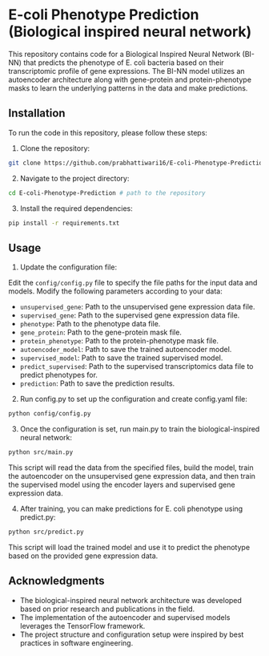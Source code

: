 # E-coli Phenotype Prediction (Biological inspired neural network)
This repository contains code for a Biological Inspired Neural Network (BI-NN) that predicts the phenotype of E. coli bacteria based on their transcriptomic profile of gene expressions. The BI-NN model utilizes an autoencoder architecture along with gene-protein and protein-phenotype masks to learn the underlying patterns in the data and make predictions.

## Installation
To run the code in this repository, please follow these steps:

1. Clone the repository:

```bash
git clone https://github.com/prabhattiwari16/E-coli-Phenotype-Prediction.git
```
2. Navigate to the project directory:
```bash
cd E-coli-Phenotype-Prediction # path to the repository
```

3. Install the required dependencies:

```bash
pip install -r requirements.txt
```

## Usage

1. Update the configuration file:

Edit the `config/config.py` file to specify the file paths for the input data and models. Modify the following parameters according to your data:

- `unsupervised_gene`: Path to the unsupervised gene expression data file.
- `supervised_gene`: Path to the supervised gene expression data file.
- `phenotype`: Path to the phenotype data file.
- `gene_protein`: Path to the gene-protein mask file.
- `protein_phenotype`: Path to the protein-phenotype mask file.
- `autoencoder_model`: Path to save the trained autoencoder model.
- `supervised_model`: Path to save the trained supervised model.
- `predict_supervised`: Path to the supervised transcriptomics data file to predict phenotypes for.
- `prediction`: Path to save the prediction results.

2. Run config.py to set up the configuration and create config.yaml file:
```bash
python config/config.py 
```
3. Once the configuration is set, run main.py to train the biological-inspired neural network:
```bash
python src/main.py
```
This script will read the data from the specified files, build the model, train the autoencoder on the unsupervised gene expression data, and then train the supervised model using the encoder layers and supervised gene expression data.

4. After training, you can make predictions for E. coli phenotype using predict.py:
```bash 
python src/predict.py
```
This script will load the trained model and use it to predict the phenotype based on the provided gene expression data.
## Acknowledgments

- The biological-inspired neural network architecture was developed based on prior research and publications in the field.
- The implementation of the autoencoder and supervised models leverages the TensorFlow framework.
- The project structure and configuration setup were inspired by best practices in software engineering.
